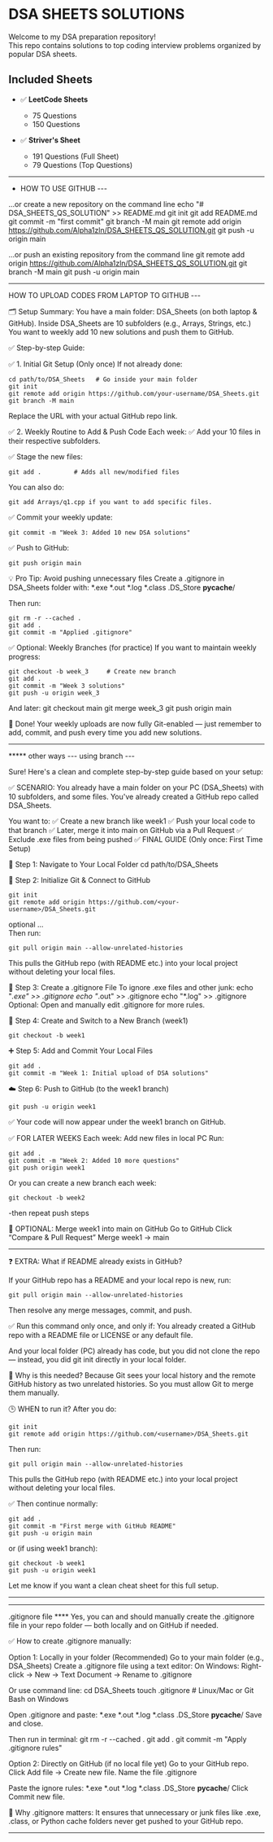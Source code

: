 # DSA SHEETS SOLUTIONS

Welcome to my DSA preparation repository!  
This repo contains solutions to top coding interview problems organized by popular DSA sheets.

##  Included Sheets

- ✅ **LeetCode Sheets**  
  - 75 Questions  
  - 150 Questions  

- ✅ **Striver's Sheet**  
  - 191 Questions (Full Sheet)  
  - 79 Questions (Top Questions)




*******************************************************************************************************
* HOW TO USE GITHUB ---

…or create a new repository on the command line
echo "# DSA_SHEETS_QS_SOLUTION" >> README.md
git init
git add README.md
git commit -m "first commit"
git branch -M main
git remote add origin https://github.com/Alpha1zln/DSA_SHEETS_QS_SOLUTION.git
git push -u origin main

…or push an existing repository from the command line
git remote add origin https://github.com/Alpha1zln/DSA_SHEETS_QS_SOLUTION.git
git branch -M main
git push -u origin main

*******************************************************************************************************
HOW TO UPLOAD CODES FROM LAPTOP TO GITHUB ---

🗂️ Setup Summary:
You have a main folder: DSA_Sheets (on both laptop & GitHub).
Inside DSA_Sheets are 10 subfolders (e.g., Arrays, Strings, etc.)
You want to weekly add 10 new solutions and push them to GitHub.

✅ Step-by-step Guide:

✅ 1. Initial Git Setup (Only once)
If not already done:
```
cd path/to/DSA_Sheets   # Go inside your main folder
git init
git remote add origin https://github.com/your-username/DSA_Sheets.git
git branch -M main
```
Replace the URL with your actual GitHub repo link.

✅ 2. Weekly Routine to Add & Push Code
Each week:
✅ Add your 10 files in their respective subfolders.

✅ Stage the new files:
```
git add .         # Adds all new/modified files
```
You can also do:
```
git add Arrays/q1.cpp if you want to add specific files.
```

✅ Commit your weekly update:
```
git commit -m "Week 3: Added 10 new DSA solutions"
```

✅ Push to GitHub:
```
git push origin main
```

💡 Pro Tip: Avoid pushing unnecessary files
Create a .gitignore in DSA_Sheets folder with:
*.exe
*.out
*.log
*.class
.DS_Store
__pycache__/

Then run:
```
git rm -r --cached .
git add .
git commit -m "Applied .gitignore"
```

✅ Optional: Weekly Branches (for practice)
If you want to maintain weekly progress:
```
git checkout -b week_3     # Create new branch
git add .
git commit -m "Week 3 solutions"
git push -u origin week_3
```

And later:
git checkout main
git merge week_3
git push origin main

📌 Done!
Your weekly uploads are now fully Git-enabled — just remember to add, commit, and push every time you add new solutions.


*******************************************************************************************************
***** other ways --- using branch ---

Sure! Here's a clean and complete step-by-step guide based on your setup:

✅ SCENARIO:
You already have a main folder on your PC (DSA_Sheets) with 10 subfolders, and some files.
You've already created a GitHub repo called DSA_Sheets.

You want to:
✅ Create a new branch like week1
✅ Push your local code to that branch
✅ Later, merge it into main on GitHub via a Pull Request
✅ Exclude .exe files from being pushed
✅ FINAL GUIDE (Only once: First Time Setup)

📁 Step 1: Navigate to Your Local Folder
cd path/to/DSA_Sheets

🔧 Step 2: Initialize Git & Connect to GitHub
```
git init
git remote add origin https://github.com/<your-username>/DSA_Sheets.git
```

optional ...                              
Then run:
```
git pull origin main --allow-unrelated-histories
```
This pulls the GitHub repo (with README etc.) into your local project without deleting your local files.


                             
📝 Step 3: Create a .gitignore File
To ignore .exe files and other junk:
echo "*.exe" >> .gitignore
echo "*.out" >> .gitignore
echo "*.log" >> .gitignore
Optional: Open and manually edit .gitignore for more rules.


                             
🌱 Step 4: Create and Switch to a New Branch (week1)
```
git checkout -b week1
```

➕ Step 5: Add and Commit Your Local Files
```
git add .
git commit -m "Week 1: Initial upload of DSA solutions"
```

☁️ Step 6: Push to GitHub (to the week1 branch)
```
git push -u origin week1
```

✅ Your code will now appear under the week1 branch on GitHub.
                             
✅ FOR LATER WEEKS
Each week:
Add new files in local PC
Run:
```
git add .
git commit -m "Week 2: Added 10 more questions"
git push origin week1
```

Or you can create a new branch each week:
```
git checkout -b week2
```
-then repeat push steps
                             
🔁 OPTIONAL: Merge week1 into main on GitHub
Go to GitHub
Click “Compare & Pull Request”
Merge week1 → main

***********************************************************************************************
❓ EXTRA: What if README already exists in GitHub?

If your GitHub repo has a README and your local repo is new, run:
```
git pull origin main --allow-unrelated-histories
```

Then resolve any merge messages, commit, and push.

✅ Run this command only once, and only if:
You already created a GitHub repo with a README file or LICENSE or any default file.

And your local folder (PC) already has code, but you did not clone the repo — instead, you did git init directly in your local folder.

🧠 Why is this needed?
Because Git sees your local history and the remote GitHub history as two unrelated histories. So you must allow Git to merge them manually.

🕒 WHEN to run it?
After you do:
```
git init
git remote add origin https://github.com/<username>/DSA_Sheets.git
```

Then run:
```
git pull origin main --allow-unrelated-histories
```
This pulls the GitHub repo (with README etc.) into your local project without deleting your local files.

✅ Then continue normally:
```
git add .
git commit -m "First merge with GitHub README"
git push -u origin main
```

or (if using week1 branch):
```
git checkout -b week1
git push -u origin week1
```

Let me know if you want a clean cheat sheet for this full setup.

***********************************************************************************************
***********************
.gitignore file ****
Yes, you can and should manually create the .gitignore file in your repo folder — both locally and on GitHub if needed.

✅ How to create .gitignore manually:

Option 1: Locally in your folder (Recommended)
Go to your main folder (e.g., DSA_Sheets)
Create a .gitignore file using a text editor:
On Windows: Right-click → New → Text Document → Rename to .gitignore

Or use command line:
cd DSA_Sheets
touch .gitignore      # Linux/Mac or Git Bash on Windows

Open .gitignore and paste:
*.exe
*.out
*.log
*.class
.DS_Store
__pycache__/
Save and close.

Then run in terminal:
git rm -r --cached .
git add .
git commit -m "Apply .gitignore rules"

Option 2: Directly on GitHub (if no local file yet)
Go to your GitHub repo.
Click Add file → Create new file.
Name the file .gitignore

Paste the ignore rules:
*.exe
*.out
*.log
*.class
.DS_Store
__pycache__/
Click Commit new file.

🎯 Why .gitignore matters:
It ensures that unnecessary or junk files like .exe, .class, or Python cache folders never get pushed to your GitHub repo.

***********************************************************************************************
